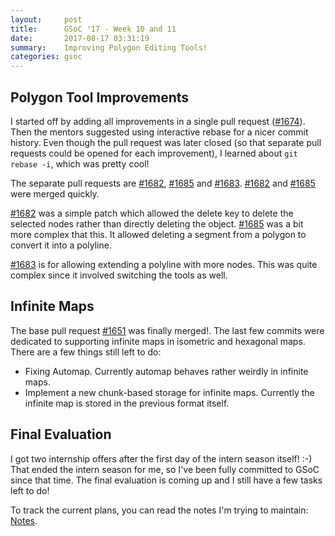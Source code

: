 ```yaml
---
layout:     post
title:      GSoC '17 - Week 10 and 11
date:       2017-08-17 03:31:19
summary:    Improving Polygon Editing Tools!
categories: gsoc
---
```


## Polygon Tool Improvements

I started off by adding all improvements in a single pull request ([#1674](https://github.com/bjorn/tiled/pull/1674)). Then the mentors suggested using interactive rebase for a nicer commit history. Even though the pull request was later closed (so that separate pull requests could be opened for each improvement), I learned about `git rebase -i`, which was pretty cool!

The separate pull requests are [#1682](https://github.com/bjorn/tiled/pull/1682), [#1685](https://github.com/bjorn/tiled/pull/1685) and [#1683](https://github.com/bjorn/tiled/pull/1683). [#1682](https://github.com/bjorn/tiled/pull/1682) and [#1685](https://github.com/bjorn/tiled/pull/1685) were merged quickly.

[#1682](https://github.com/bjorn/tiled/pull/1682) was a simple patch which allowed the delete key to delete the selected nodes rather than directly deleting the object. [#1685](https://github.com/bjorn/tiled/pull/1685) was a bit more complex that this. It allowed deleting a segment from a polygon to convert it into a polyline.

[#1683](https://github.com/bjorn/tiled/pull/1683) is for allowing extending a polyline with more nodes. This was quite complex since it involved switching the tools as well.

## Infinite Maps

The base pull request [#1651](https://github.com/bjorn/tiled/pull/1651) was finally merged!. The last few commits were dedicated to supporting infinite maps in isometric and hexagonal maps. There are a few things still left to do:

- Fixing Automap. Currently automap behaves rather weirdly in infinite maps.
- Implement a new chunk-based storage for infinite maps. Currently the infinite map is stored in the previous format itself.

## Final Evaluation

I got two internship offers after the first day of the intern season itself! :-)
That ended the intern season for me, so I've been fully committed to GSoC since that time. The final evaluation is coming up and I still have a few tasks left to do!

To track the current plans, you can read the notes I'm trying to maintain: [Notes](https://workflowy.com/s/E6IW.NbDfz39WLJ).